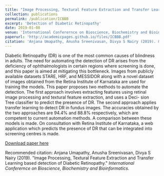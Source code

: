 ```yaml
---
title: "Image Processing, Textural Feature Extraction and Transfer Learning based detection of Diabetic Retinopathy"
collection: publications
permalink: /publication/ICBBB
excerpt: 'Detection of Diabetic Retinopathy'
date: 2019-01-08
venue: 'International Conferernce on Bioscience, Biochemistry and Bioinformatics'
paperurl: 'http://academicpages.github.io/files/ICBBB.pdf'
citation: 'Anjana Umapathy, Anusha Sreenivasan, Divya S Nairy (2019). &quot;Image Processing, Textural Feature Extraction and Transfer Learning based detection of Diabetic Retinopathy.&quot; <i>International Conferernce on Bioscience, Biochemistry and Bioinformatics</i>.'
---
```

Diabetic Retinopathy (DR) is one of the most common causes of blindness in adults. The need for automating the detection of DR arises from the deficiency of ophthalmologists in certain regions where screening is done, and this paper is aimed at mitigating this bottleneck. Images from publicly available datasets STARE, HRF, and MESSIDOR along with a novel dataset of images obtained from the Retina Institute of Karnataka are used for training the models. This paper proposes two methods to automate the detection. The first approach involves extracting features using retinal image processing and textural feature extraction, and uses a Deci- sion Tree classifier to predict the presence of DR. The second approach applies transfer learning to detect DR in fundus images. The accuracies obtained by the two approaches are 94.4% and 88.8% respectively, which are competent to current automation methods. A comparison between these models is made. On consultation with Retina Institute of Karnataka, a web application which predicts the presence of DR that can be integrated into screening centres is made.

[Download paper here](http://academicpages.github.io/files/ICBBB.pdf)

Recommended citation: Anjana Umapathy, Anusha Sreenivasan, Divya S Nairy (2019). &quot;Image Processing, Textural Feature Extraction and Transfer Learning based detection of Diabetic Retinopathy.&quot; <i>International Conferernce on Bioscience, Biochemistry and Bioinformatics</i>.
